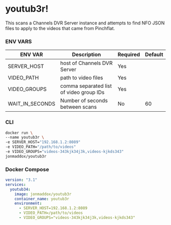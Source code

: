 # youtub3r!

This scans a Channels DVR Server instance and attempts to find NFO JSON files to apply to the videos that came from Pinchflat.

### ENV VARS

| ENV VAR         | Description                             | Required | Default |
| --------------- | --------------------------------------- | -------- | ------- |
| SERVER_HOST     | host of Channels DVR Server             | Yes      |         |
| VIDEO_PATH      | path to video files                     | Yes      |         |
| VIDEO_GROUPS    | comma separated list of video group IDs | Yes      |         |
| WAIT_IN_SECONDS | Number of seconds between scans         | No       | 60      |

### CLI

```bash
docker run \
--name youtub3r \
-e SERVER_HOST="192.168.1.2:8089"
-e VIDEO_PATH="/path/to/videos"
-e VIDEO_GROUPS="videos-343kjk34j3k,videos-kjkds343"
jonmaddox/youtub3r
```

### Docker Compose

```yaml
version: "3.1"
services:
  youtub34:
    image: jonmaddox/youtub3r
    container_name: youtub3r
    environment:
      - SERVER_HOST=192.168.1.2:8089
      - VIDEO_PATH=/path/to/videos
      - VIDEO_GROUPS="videos-343kjk34j3k,videos-kjkds343"
```
